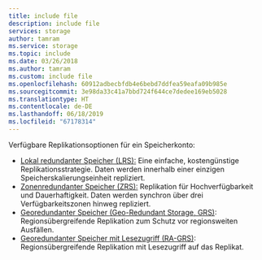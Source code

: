 ```yaml
---
title: include file
description: include file
services: storage
author: tamram
ms.service: storage
ms.topic: include
ms.date: 03/26/2018
ms.author: tamram
ms.custom: include file
ms.openlocfilehash: 60912adbecbfdb4e6bebd7ddfea59eafa09b985e
ms.sourcegitcommit: 3e98da33c41a7bbd724f644ce7dedee169eb5028
ms.translationtype: HT
ms.contentlocale: de-DE
ms.lasthandoff: 06/18/2019
ms.locfileid: "67178314"
---
```

Verfügbare Replikationsoptionen für ein Speicherkonto:

* [Lokal redundanter Speicher (LRS):](../articles/storage/common/storage-redundancy-lrs.md) Eine einfache, kostengünstige Replikationsstrategie. Daten werden innerhalb einer einzigen Speicherskalierungseinheit repliziert.
* [Zonenredundanter Speicher (ZRS):](../articles/storage/common/storage-redundancy-zrs.md) Replikation für Hochverfügbarkeit und Dauerhaftigkeit. Daten werden synchron über drei Verfügbarkeitszonen hinweg repliziert. 
* [Georedundanter Speicher (Geo-Redundant Storage, GRS)](../articles/storage/common/storage-redundancy-grs.md): Regionsübergreifende Replikation zum Schutz vor regionsweiten Ausfällen.
* [Georedundanter Speicher mit Lesezugriff (RA-GRS)](../articles/storage/common/storage-redundancy-grs.md#read-access-geo-redundant-storage): Regionsübergreifende Replikation mit Lesezugriff auf das Replikat.